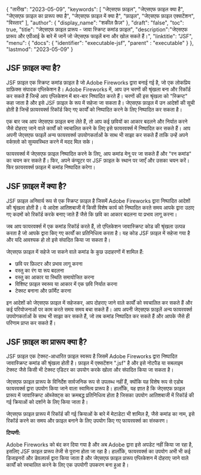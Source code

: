 {
"तारीख": "2023-05-09",
  "keywords": [
"जेएसएफ फ़ाइल",
"जेएसएफ फ़ाइल क्या है",
"जेएसएफ फ़ाइल का प्रारूप क्या है",
"जेएसएफ फ़ाइल में क्या है",
"फ़ाइल",
"जेएसएफ फ़ाइल एक्सटेंशन",
"विस्तार"
],
  "author": {
"display_name": "शकील फ़ैज़"
},
"draft": "false",
"toc": true,
"title": "जेएसएफ फ़ाइल प्रारूप - जावा स्क्रिप्ट कमांड फ़ाइल",
  "description":"जेएसएफ प्रारूप और एपीआई के बारे में जानें जो जेएसएफ फाइलें बना और खोल सकते हैं।",
"linktitle": "JSF",
  "menu": {
    "docs": {
      "identifier": "executable-jsf",
"parent" : "executable"
}
},
"lastmod": "2023-05-09"
}

## JSF फ़ाइल क्या है?

JSF फ़ाइल एक स्क्रिप्ट कमांड फ़ाइल है जो Adobe Fireworks द्वारा बनाई गई है, जो एक लोकप्रिय ग्राफ़िक्स संपादक एप्लिकेशन है। Adobe Fireworks में, आप उन चरणों की श्रृंखला बना और रिकॉर्ड कर सकते हैं जिन्हें आप एप्लिकेशन में बार-बार निष्पादित करते हैं। चरणों की इस श्रृंखला को "स्क्रिप्ट" कहा जाता है और इसे JSF फ़ाइल के रूप में सहेजा जा सकता है। जेएसएफ फ़ाइल में उन आदेशों की सूची होती है जिन्हें फ़ायरवर्क्स रिकॉर्ड किए गए कार्यों को निष्पादित करने के लिए निष्पादित कर सकता है।

एक बार जब आप जेएसएफ फ़ाइल बना लेते हैं, तो आप कई छवियों का आकार बदलने और निर्यात करने जैसे दोहराए जाने वाले कार्यों को स्वचालित करने के लिए इसे फायरवर्क्स में निष्पादित कर सकते हैं। आप अपनी जेएसएफ फाइलें अन्य फायरवर्क्स उपयोगकर्ताओं के साथ भी साझा कर सकते हैं ताकि उन्हें अपने वर्कफ़्लो को सुव्यवस्थित करने में मदद मिल सके।

फायरवर्क्स में जेएसएफ फ़ाइल निष्पादित करने के लिए, आप कमांड मेनू पर जा सकते हैं और "रन कमांड" का चयन कर सकते हैं। फिर, अपने कंप्यूटर पर JSF फ़ाइल के स्थान पर जाएँ और उसका चयन करें। फिर फ़ायरवर्क्स फ़ाइल में कमांड निष्पादित करेगा।

## JSF फ़ाइल में क्या है?

JSF फ़ाइल अनिवार्य रूप से एक स्क्रिप्ट फ़ाइल है जिसमें Adobe Fireworks द्वारा निष्पादित आदेशों की श्रृंखला होती है। ये आदेश आतिशबाजी में किसी विशेष कार्य को निष्पादित करते समय आपके द्वारा उठाए गए कदमों को रिकॉर्ड करके बनाए जाते हैं जैसे कि छवि का आकार बदलना या प्रभाव लागू करना।

जब आप फायरवर्क्स में एक कमांड रिकॉर्ड करते हैं, तो एप्लिकेशन जावास्क्रिप्ट कोड की श्रृंखला उत्पन्न करता है जो आपके द्वारा किए गए कार्यों का प्रतिनिधित्व करता है। यह कोड JSF फ़ाइल में सहेजा गया है और यदि आवश्यक हो तो इसे संपादित किया जा सकता है।

जेएसएफ फ़ाइल में सहेजे जा सकने वाले कमांड के कुछ उदाहरणों में शामिल हैं:

- छवि पर फ़िल्टर और प्रभाव लागू करना
- वस्तु का रंग या रूप बदलना
- वस्तु का आकार या स्थिति समायोजित करना
- विशिष्ट फ़ाइल स्वरूप या आकार में एक छवि निर्यात करना
- टेक्स्ट बनाना और फ़ॉर्मेट करना

इन आदेशों को जेएसएफ फ़ाइल में सहेजकर, आप दोहराए जाने वाले कार्यों को स्वचालित कर सकते हैं और कई परियोजनाओं पर काम करते समय समय बचा सकते हैं। आप अपनी जेएसएफ फ़ाइलें अन्य फायरवर्क्स उपयोगकर्ताओं के साथ भी साझा कर सकते हैं, जो तब कमांड निष्पादित कर सकते हैं और आपके जैसे ही परिणाम प्राप्त कर सकते हैं।

## JSF फ़ाइल का प्रारूप क्या है?

JSF फ़ाइल एक टेक्स्ट-आधारित फ़ाइल स्वरूप है जिसमें Adobe Fireworks द्वारा निष्पादित जावास्क्रिप्ट कमांड की श्रृंखला होती है। फ़ाइल में एक्सटेंशन ".jsf" है और इसे नोटपैड या सबलाइम टेक्स्ट जैसे किसी भी टेक्स्ट एडिटर का उपयोग करके खोला और संपादित किया जा सकता है।

जेएसएफ फ़ाइल प्रारूप के विनिर्देश सार्वजनिक रूप से उपलब्ध नहीं हैं, क्योंकि यह विशेष रूप से एडोब फायरवर्क्स द्वारा उपयोग किया जाने वाला स्वामित्व प्रारूप है। हालाँकि, यह ज्ञात है कि जेएसएफ फ़ाइल प्रारूप में जावास्क्रिप्ट ऑब्जेक्ट्स का क्रमबद्ध प्रतिनिधित्व होता है जिसका उपयोग आतिशबाजी में रिकॉर्ड की गई क्रियाओं को दर्शाने के लिए किया जाता है।

जेएसएफ फ़ाइल प्रारूप में रिकॉर्ड की गई क्रियाओं के बारे में मेटाडेटा भी शामिल है, जैसे कमांड का नाम, इसे रिकॉर्ड करने का समय और फ़ाइल बनाने के लिए उपयोग किए गए फायरवर्क्स का संस्करण।

**टिप्पणी:**

Adobe Fireworks को बंद कर दिया गया है और अब Adobe द्वारा इसे अपडेट नहीं किया जा रहा है, इसलिए JSF फ़ाइल प्रारूप तेजी से पुराना होता जा रहा है। हालाँकि, फायरवर्क्स का उपयोग अभी भी कई डिजाइनरों और डेवलपर्स द्वारा किया जाता है और जेएसएफ फ़ाइल प्रारूप एप्लिकेशन में दोहराए जाने वाले कार्यों को स्वचालित करने के लिए एक उपयोगी उपकरण बना हुआ है।

